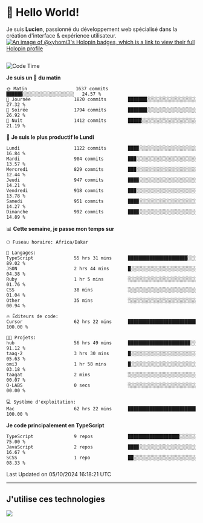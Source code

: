 # 👋 Hello World!

Je suis **Lucien**, passionné du développement web spécialisé dans la création d'interface & expérience utilisateur.
[![An image of @xyhomi3's Holopin badges, which is a link to view their full Holopin profile](https://holopin.me/xyhomi3)](https://holopin.io/@xyhomi3)

##

<!--START_SECTION:waka-->
![Code Time](http://img.shields.io/badge/Code%20Time-2%2C218%20hrs%2052%20mins-blue)

**Je suis un 🐤 du matin** 

```text
🌞 Matin                  1637 commits        ██████░░░░░░░░░░░░░░░░░░░   24.57 % 
🌆 Journée                1820 commits        ███████░░░░░░░░░░░░░░░░░░   27.32 % 
🌃 Soirée                 1794 commits        ███████░░░░░░░░░░░░░░░░░░   26.92 % 
🌙 Nuit                   1412 commits        █████░░░░░░░░░░░░░░░░░░░░   21.19 % 
```
📅 **Je suis le plus productif le Lundi** 

```text
Lundi                    1122 commits        ████░░░░░░░░░░░░░░░░░░░░░   16.84 % 
Mardi                    904 commits         ███░░░░░░░░░░░░░░░░░░░░░░   13.57 % 
Mercredi                 829 commits         ███░░░░░░░░░░░░░░░░░░░░░░   12.44 % 
Jeudi                    947 commits         ████░░░░░░░░░░░░░░░░░░░░░   14.21 % 
Vendredi                 918 commits         ███░░░░░░░░░░░░░░░░░░░░░░   13.78 % 
Samedi                   951 commits         ████░░░░░░░░░░░░░░░░░░░░░   14.27 % 
Dimanche                 992 commits         ████░░░░░░░░░░░░░░░░░░░░░   14.89 % 
```


📊 **Cette semaine, je passe mon temps sur** 

```text
🕑︎ Fuseau horaire: Africa/Dakar

💬 Langages: 
TypeScript               55 hrs 31 mins      ██████████████████████░░░   89.02 % 
JSON                     2 hrs 44 mins       █░░░░░░░░░░░░░░░░░░░░░░░░   04.38 % 
Ruby                     1 hr 5 mins         ░░░░░░░░░░░░░░░░░░░░░░░░░   01.76 % 
CSS                      38 mins             ░░░░░░░░░░░░░░░░░░░░░░░░░   01.04 % 
Other                    35 mins             ░░░░░░░░░░░░░░░░░░░░░░░░░   00.94 % 

🔥 Éditeurs de code: 
Cursor                   62 hrs 22 mins      █████████████████████████   100.00 % 

🐱‍💻 Projets: 
hub                      56 hrs 49 mins      ███████████████████████░░   91.12 % 
taag-2                   3 hrs 30 mins       █░░░░░░░░░░░░░░░░░░░░░░░░   05.63 % 
omi3                     1 hr 58 mins        █░░░░░░░░░░░░░░░░░░░░░░░░   03.18 % 
taagat                   2 mins              ░░░░░░░░░░░░░░░░░░░░░░░░░   00.07 % 
O-LABS                   0 secs              ░░░░░░░░░░░░░░░░░░░░░░░░░   00.00 % 

💻 Système d'exploitation: 
Mac                      62 hrs 22 mins      █████████████████████████   100.00 % 
```

**Je code principalement en TypeScript** 

```text
TypeScript               9 repos             ███████████████████░░░░░░   75.00 % 
JavaScript               2 repos             ████░░░░░░░░░░░░░░░░░░░░░   16.67 % 
SCSS                     1 repo              ██░░░░░░░░░░░░░░░░░░░░░░░   08.33 % 
```




 Last Updated on 05/10/2024 16:18:21 UTC
<!--END_SECTION:waka-->
---

## J'utilise ces technologies

<p align="left">
  <a href="https://skillicons.dev">
    <img src="https://skillicons.dev/icons?i=ts,js,md,scss,tailwind,react,docker,express,astro,vite,nextjs,vercel,figma,ableton" />
  </a>
</p>

